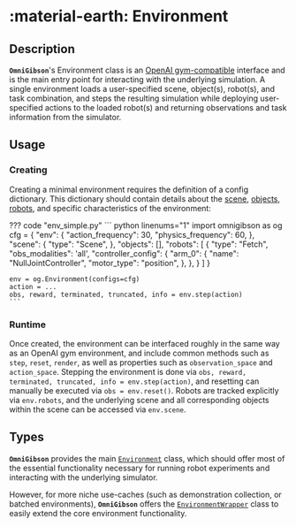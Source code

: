 # :material-earth: **Environment**

## Description

**`OmniGibson`**'s Environment class is an [OpenAI gym-compatible](https://gymnasium.farama.org/content/gym_compatibility/) interface and is the main entry point for interacting with the underlying simulation. A single environment loads a user-specified scene, object(s), robot(s), and task combination, and steps the resulting simulation while deploying user-specified actions to the loaded robot(s) and returning observations and task information from the simulator.

## Usage

### Creating

Creating a minimal environment requires the definition of a config dictionary. This dictionary should contain details about the [scene](./scenes.md), [objects](./objects.md), [robots](./robots.md), and specific characteristics of the environment:

??? code "env_simple.py"
    ``` python linenums="1"
    import omnigibson as og
    cfg = {
        "env": {
            "action_frequency": 30,
            "physics_frequency": 60,
        },
        "scene": {
            "type": "Scene",
        },
        "objects": [],
        "robots": [
            {
                "type": "Fetch",
                "obs_modalities": 'all',
                "controller_config": {
                    "arm_0": {
                        "name": "NullJointController",
                        "motor_type": "position",
                    },
                },
            }
        ]
    }
    
    env = og.Environment(configs=cfg)
    action = ...
    obs, reward, terminated, truncated, info = env.step(action)
    ```

### Runtime

Once created, the environment can be interfaced roughly in the same way as an OpenAI gym environment, and include common methods such as `step`, `reset`, `render`, as well as properties such as `observation_space` and `action_space`. Stepping the environment is done via `obs, reward, terminated, truncated, info = env.step(action)`, and resetting can manually be executed via `obs = env.reset()`. Robots are tracked explicitly via `env.robots`, and the underlying scene and all corresponding objects within the scene can be accessed via `env.scene`.


## Types

**`OmniGibson`** provides the main [`Environment`](../reference/envs/env_base.md) class, which should offer most of the essential functionality necessary for running robot experiments and interacting with the underlying simulator.

However, for more niche use-caches (such as demonstration collection, or batched environments), **`OmniGibson`** offers the [`EnvironmentWrapper`](../reference/envs/env_wrapper.md) class to easily extend the core environment functionality.
